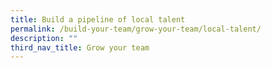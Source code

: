 ```yaml
---
title: Build a pipeline of local talent
permalink: /build-your-team/grow-your-team/local-talent/
description: ""
third_nav_title: Grow your team
---
```


